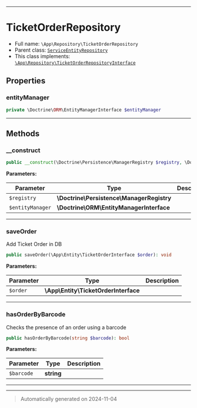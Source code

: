 ***

# TicketOrderRepository





* Full name: `\App\Repository\TicketOrderRepository`
* Parent class: [`ServiceEntityRepository`](../../Doctrine/Bundle/DoctrineBundle/Repository/ServiceEntityRepository.md)
* This class implements:
[`\App\Repository\TicketOrderRepositoryInterface`](./TicketOrderRepositoryInterface.md)



## Properties


### entityManager



```php
private \Doctrine\ORM\EntityManagerInterface $entityManager
```






***

## Methods


### __construct



```php
public __construct(\Doctrine\Persistence\ManagerRegistry $registry, \Doctrine\ORM\EntityManagerInterface $entityManager): mixed
```








**Parameters:**

| Parameter | Type | Description |
|-----------|------|-------------|
| `$registry` | **\Doctrine\Persistence\ManagerRegistry** |  |
| `$entityManager` | **\Doctrine\ORM\EntityManagerInterface** |  |





***

### saveOrder

Add Ticket Order in DB

```php
public saveOrder(\App\Entity\TicketOrderInterface $order): void
```








**Parameters:**

| Parameter | Type | Description |
|-----------|------|-------------|
| `$order` | **\App\Entity\TicketOrderInterface** |  |





***

### hasOrderByBarcode

Checks the presence of an order using a barcode

```php
public hasOrderByBarcode(string $barcode): bool
```








**Parameters:**

| Parameter | Type | Description |
|-----------|------|-------------|
| `$barcode` | **string** |  |





***


***
> Automatically generated on 2024-11-04
